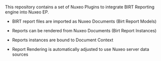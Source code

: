 
This repository contains a set of Nuxeo Plugins to integrate BIRT Reporting engine into Nuxeo EP.

 - BIRT report files are imported as Nuxeo Documents (Birt Report Models)

 - Reports can be rendered from Nuxeo Documents (Birt Report Instances)

 - Reports instances are bound to Document Context

 - Report Rendering is automatically adjusted to use Nuxeo server data sources

